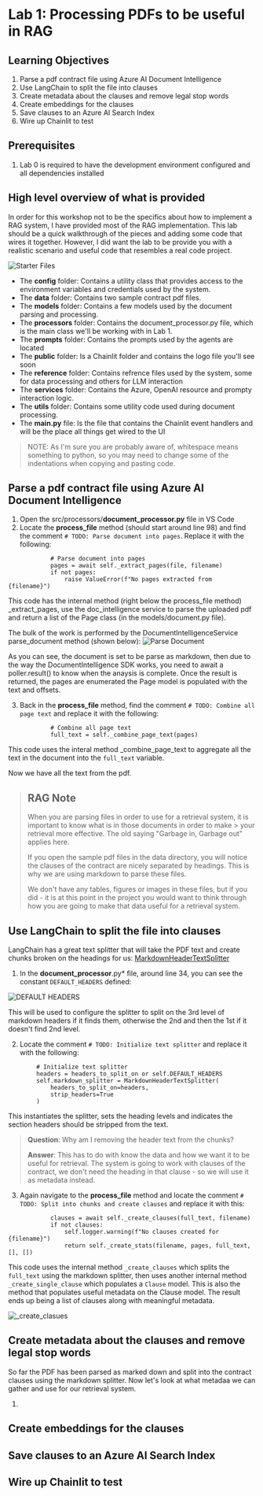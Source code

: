 # Lab 1: Processing PDFs to be useful in RAG

## Learning Objectives

1. Parse a pdf contract file using Azure AI Document Intelligence
2. Use LangChain to split the file into clauses
3. Create metadata about the clauses and remove legal stop words
4. Create embeddings for the clauses
5. Save clauses to an Azure AI Search Index
6. Wire up Chainlit to test

## Prerequisites

1. Lab 0 is required to have the development environment configured and all dependencies installed

## High level overview of what is provided

In order for this workshop not to be the specifics about how to implement a RAG system, I have provided most of the RAG implementation. This lab should be a quick walkthrough of the pieces and adding some code that wires it together. However, I did want the lab to be provide you with a realistic scenario and useful code that resembles a real code project.

![Starter Files](assets/lab1-img1.png)

- The **config** folder: Contains a utility class that provides access to the environment variables and credentials used by the system.
- The **data** folder: Contains two sample contract pdf files.
- The **models** folder: Contains a few models used by the document parsing and processing.
- The **processors** folder: Contains the document_processor.py file, which is the main class we'll be working with in Lab 1.
- The **prompts** folder: Contains the prompts used by the agents are located
- The **public** folder: Is a Chainlit folder and contains the logo file you'll see soon
- The **reference** folder: Contains refrence files used by the system, some for data processing and others for LLM interaction
- The **services** folder: Contains the Azure, OpenAI resource and prompty interaction logic.
- The **utils** folder: Contains some utility code used during document processing.
- The **main.py** file: Is the file that contains the Chainlit event handlers and will be the place all things get wired to the UI

> NOTE: As I'm sure you are probably aware of, whitespace means something to python, so you may need to change some of the indentations when copying and pasting code.

## Parse a pdf contract file using Azure AI Document Intelligence

1. Open the src/processors/**document_processor.py** file in VS Code
2. Locate the **process_file** method (should start around line 98) and find the comment `# TODO: Parse document into pages`. Replace it with the following:
```
            # Parse document into pages
            pages = await self._extract_pages(file, filename)
            if not pages:
                raise ValueError(f"No pages extracted from {filename}")
```
This code has the internal method (right below the process_file method) _extract_pages, use the doc_intelligence service to parse the uploaded pdf and return a list of the Page class (in the models/document.py file).

The bulk of the work is performed by the DocumentIntelligenceService parse_document method (shown below):
![Parse Document](assets/lab1-img2.png)

As you can see, the document is set to be parse as markdown, then due to the way the DocumentIntelligence SDK works, you need to await a poller.result() to know when the anaysis is complete. Once the result is returned, the pages are enumerated the Page model is populated with the text and offsets.

3. Back in the **process_file** method, find the comment `# TODO: Combine all page text` and replace it with the following:
```
            # Combine all page text
            full_text = self._combine_page_text(pages)
```
This code uses the interal method _combine_page_text to aggregate all the text in the document into the `full_text` variable.

Now we have all the text from the pdf.

> ## RAG Note
> 
> When you are parsing files in order to use for a retrieval system, it is important to know what is in those documents in order to make > your retrieval more effective. The old saying "Garbage in, Garbage out" applies here.
> 
> If you open the sample pdf files in the data directory, you will notice the clauses of the contract are nicely separated by headings.
> This is why we are using markdown to parse these files.
>
> We don't have any tables, figures or images in these files, but if you did - it is at this point in the project you would want to
> think through how you are going to make that data useful for a retrieval system. 

## Use LangChain to split the file into clauses

LangChain has a great text splitter that will take the PDF text and create chunks broken on the headings for us: [MarkdownHeaderTextSplitter](https://python.langchain.com/docs/how_to/markdown_header_metadata_splitter/)

1. In the **document_processor**.py* file, around line 34, you can see the constant `DEFAULT_HEADERS` defined:

![DEFAULT HEADERS](assets/lab1-img3.png)

This will be used to configure the splitter to split on the 3rd level of markdown headers if it finds them, otherwise the 2nd and then the 1st if it doesn't find 2nd level.

2. Locate the comment `# TODO: Initialize text splitter` and replace it with the following:
```
        # Initialize text splitter
        headers = headers_to_split_on or self.DEFAULT_HEADERS
        self.markdown_splitter = MarkdownHeaderTextSplitter(
            headers_to_split_on=headers,
            strip_headers=True
        )
```
This instantiates the splitter, sets the heading levels and indicates the section headers should be stripped from the text.

> **Question**: Why am I removing the header text from the chunks?
> 
> **Answer**: This has to do with know the data and how we want it to be useful for retrieval. The system is going to work with clauses of the contract, we don't need the heading in that clause - so we will use it as metadata instead.

3. Again navigate to the **process_file** method and locate the comment `# TODO: Split into chunks and create clauses` and replace it with this:
```
            clauses = await self._create_clauses(full_text, filename)
            if not clauses:
                self.logger.warning(f"No clauses created for {filename}")
                return self._create_stats(filename, pages, full_text, [], [])
```
This code uses the internal method `_create_clauses` which splits the `full_text` using the markdown splitter, then uses another internal method `_create_single_clause` which populates a `Clause` model. This is also the method that populates useful metadata on the Clause model. The result ends up being a list of clauses along with meaningful metadata.

![_create_clasues](assets/lab1-img4.png)

## Create metadata about the clauses and remove legal stop words

So far the PDF has been parsed as marked down and split into the contract clauses using the markdown splitter. Now let's look at what metadaa we can gather and use for our retrieval system.

1. 

## Create embeddings for the clauses

## Save clauses to an Azure AI Search Index

## Wire up Chainlit to test